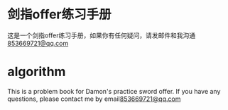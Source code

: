 # 剑指offer练习手册 
这是一个剑指offer练习手册，如果你有任何疑问，请发邮件和我沟通<853669721@qq.com>

# algorithm
This is a problem book for Damon's practice sword offer. If you have any questions, please contact me by email<853669721@qq.com>
